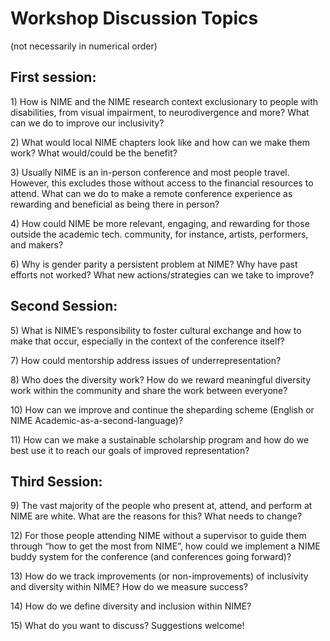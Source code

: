 # Workshop Discussion Topics
(not necessarily in numerical order)

## First session:

1\) How is NIME and the NIME research context exclusionary to people with disabilities, from visual impairment, to neurodivergence and more? What can we do to improve our inclusivity?
  
 2\) What would local NIME chapters look like and how can we make them work? What would/could be the benefit?
 
 3\) Usually NIME is an in-person conference and most people travel. However, this excludes those without access to the financial resources to attend. What can we do to make a remote conference experience as rewarding and beneficial as being there in person?   
  
 4\) How could NIME be more relevant, engaging, and rewarding for those outside the academic tech. community, for instance, artists, performers, and makers?   
    
 6\) Why is gender parity a persistent problem at NIME? Why have past efforts not worked? What new actions/strategies can we take to improve?   
  
## Second Session:  
 5\) What is NIME’s responsibility to foster cultural exchange and how to make that occur, especially in the context of the conference itself?   

 7\) How could mentorship address issues of underrepresentation?   
  
 8\) Who does the diversity work? How do we reward meaningful diversity work within the community and share the work between everyone?   
    
 10\) How can we improve and continue the sheparding scheme \(English or NIME Academic-as-a-second-language\)?  
 
 11\) How can we make a sustainable scholarship program and how do we best use it to reach our goals of improved representation?   
 
 ## Third Session:
  9\) The vast majority of the people who present at, attend, and perform at NIME are white. What are the reasons for this? What needs to change?   
  
 12\) For those people attending NIME without a supervisor to guide them through “how to get the most from NIME”, how could we implement a NIME buddy system for the conference \(and conferences going forward\)?   
  
 13\) How do we track improvements \(or non-improvements\) of inclusivity and diversity within NIME? How do we measure success?   
  
 14\) How do we define diversity and inclusion within NIME?   
  
 15\) What do you want to discuss? Suggestions welcome!

